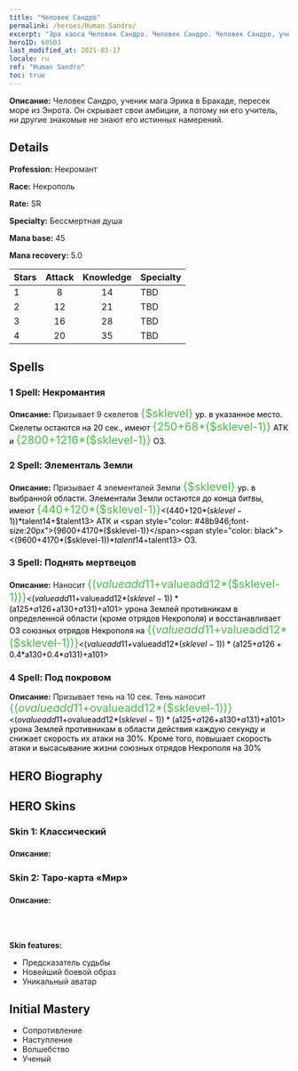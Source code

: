 ```yaml
---
title: "Человек Сандро"
permalink: /heroes/Human Sandro/
excerpt: "Эра хаоса Человек Сандро. Человек Сандро. Человек Сандро, ученик мага Эрика в Бракаде, пересек море из Энрота. Он скрывает свои амбиции, а потому ни его учитель, ни другие знакомые не знают его истинных намерений."
heroID: 60503
last_modified_at: 2021-03-17
locale: ru
ref: "Human Sandro"
toc: true
---
```

 **Описание:** Человек Сандро, ученик мага Эрика в Бракаде, пересек море из Энрота. Он скрывает свои амбиции, а потому ни его учитель, ни другие знакомые не знают его истинных намерений.
## Details
 **Profession:** Некромант

 **Race:** Некрополь

 **Rate:** SR

 **Specialty:** Бессмертная душа

 **Mana base:** 45

 **Mana recovery:** 5.0


  | Stars   |     Attack     |    Knowledge   |      Specialty     |
  |---------|:---------------:|:---------------:|--------------------|
  |    1    | 8 | 14 | TBD |
  |    2    | 12 | 21 | TBD |
  |    3    | 16 | 28 | TBD |
  |    4    | 20 | 35 | TBD |

## Spells
### 1 Spell: Некромантия
 **Описание:** Призывает 9 скелетов <span style="color: #48b946;font-size:20px">{$sklevel}</span><span style="color: black"> ур. в указанное место. Скелеты остаются на 20 сек., имеют <span style="color: #48b946;font-size:20px">{250+68*($sklevel-1)}</span><span style="color: black"> АТК и <span style="color: #48b946;font-size:20px">{2800+1216*($sklevel-1)}</span><span style="color: black"> ОЗ.

### 2 Spell: Элементаль Земли
 **Описание:** Призывает 4 элементалей Земли <span style="color: #48b946;font-size:20px">{$sklevel}</span><span style="color: black"> ур. в выбранной области. Элементали Земли остаются до конца битвы, имеют <span style="color: #48b946;font-size:20px">{440+120*($sklevel-1)}</span><span style="color: black"><(440+120*($sklevel-1))*$talent14+$talent13> АТК и <span style="color: #48b946;font-size:20px">{9600+4170*($sklevel-1)}</span><span style="color: black"><(9600+4170*($sklevel-1))*$talent14+$talent13> ОЗ.

### 3 Spell: Поднять мертвецов
 **Описание:** Наносит <span style="color: #48b946;font-size:20px">{($valueadd11+$valueadd12*($sklevel-1))}</span><span style="color: black"><($valueadd11+$valueadd12*($sklevel-1))*($a125+$a126+$a130+$a131)+$a101> урона Землей противникам в определенной области (кроме отрядов Некрополя) и восстанавливает ОЗ союзных отрядов Некрополя на <span style="color: #48b946;font-size:20px">{($valueadd11+$valueadd12*($sklevel-1))}</span><span style="color: black"><($valueadd11+$valueadd12*($sklevel-1))*($a125+$a126+0.4*$a130+0.4*$a131)+$a101>

### 4 Spell: Под покровом
 **Описание:** Призывает тень на 10 сек. Тень наносит <span style="color: #48b946;font-size:20px">{($ovalueadd11+$ovalueadd12*($sklevel-1))}</span><span style="color: black"><($ovalueadd11+$ovalueadd12*($sklevel-1))*($a125+$a126+$a130+$a131)+$a101> урона Землей противникам в области действия каждую секунду и снижает скорость их атаки на 30%. Кроме того, повышает скорость атаки и высасывание жизни союзных отрядов Некрополя на 30%


## HERO Biography

## HERO Skins
### Skin 1: **Классический**

 **Описание:** <span style="color: #ffffff;font-size:20px">Судьба? Моя жизнь ей не подвластна.</span>


### Skin 2: **Таро-карта «Мир»**

 **Описание:** <span style="color: #ffffff;font-size:20px">Ты уже стоишь на пороге «Врат мечтаний», но прояви терпение. Дождись подходящего момента. Ты встретишь свою мечту.</span>

 **Skin features:** 

   - Предсказатель судьбы
   - Новейший боевой образ
   - Уникальный аватар


## Initial Mastery
   - Сопротивление
   - Наступление
   - Волшебство
   - Ученый
